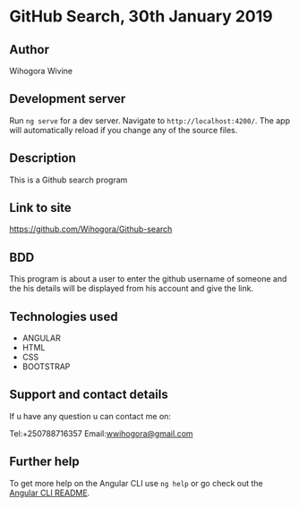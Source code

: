 # GitHub Search, 30th January 2019
## Author
Wihogora Wivine

## Development server

Run `ng serve` for a dev server. Navigate to `http://localhost:4200/`. The app will automatically reload if you change any of the source files.


## Description
This is a Github search program

## Link to site
https://github.com/Wihogora/Github-search

## BDD
This program is about a user to enter the github username of someone and the his details will be displayed from his account and give the link.

## Technologies used
* ANGULAR
* HTML
* CSS
* BOOTSTRAP

## Support and contact details
If u have any question u can contact me on:

Tel:+250788716357
Email:wwihogora@gmail.com

## Further help

To get more help on the Angular CLI use `ng help` or go check out the [Angular CLI README](https://github.com/angular/angular-cli/blob/master/README.md).
